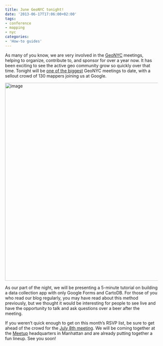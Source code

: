 ```yaml
---
title: June GeoNYC tonight!
date: '2013-06-17T17:06:00+02:00'
tags:
- conference
- mapping
- nyc
categories:
- 'How-to guides'
---
```


As many of you know, we are very involved in the <a href="http://www.meetup.com/geonyc/">GeoNYC</a> meetings, helping to organize, contribute to, and sponsor for over a year now. It has been exciting to see the active geo community grow so quickly over that time. Tonight will be <a href="http://www.meetup.com/geonyc/events/119499782/">one of the biggest</a> GeoNYC meetings to date, with a sellout crowd of 130 mappers joining us at Google. 

<img alt="image" src="http://i.imgur.com/WbvK6Qx.jpg" width="650px"/>

As our part of the night, we will be presenting a 5-minute tutorial on building a data collection app with only Google Forms and CartoDB. For those of you who read our blog regularly, you may have read about this method previously, but we thought it would be interesting for people to see live and have the opportunity to talk and ask questions over a beer after the meeting. 

If you weren’t quick enough to get on this month’s RSVP list, be sure to get ahead of the crowd for the <a href="http://www.meetup.com/geonyc/events/114003442/">July 8th meeting</a>. We will be coming together at the <a href="http://www.meetup.com/">Meetup</a> headquarters in Manhattan and are already putting together a fun lineup. See you soon!
